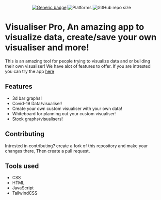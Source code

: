 <div align="center">
 
 [![Generic badge](https://img.shields.io/badge/CodeJam-Timathon-red.svg)](https://twtcodejam.net/) ![Platforms](https://raster.shields.io/badge/Platform-Web%20Browser-orange.png) ![GitHub repo size](https://img.shields.io/github/repo-size/andrewnijmeh/visualiser-pro) 
 </div>

# Visualiser Pro, An amazing app to visualize data, create/save your own visualiser and more!

This is an amazing tool for people trying to visualize data and or building their own visualiser! We have alot of features to offer.
If you are intrested you can try the app [here](https://visualiser-pro.vercel.app/)

## Features
- 3d bar graphs!
- Covid-19 Data/visualiser!
- Create your own custom visualiser with your own data!
- Whiteboard for planning out your custom visualiser!
- Stock graphs/visualisers!

## Contributing
Intrested in contributing? create a fork of this repository and make your changes there, Then create a pull request.

## Tools used
- CSS
- HTML
- JavaScript
- TailwindCSS
